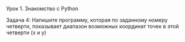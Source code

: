 Урок 1. Знакомство с Python

Задача 4: Напишите программу, которая по заданному номеру четверти, показывает диапазон возможных координат точек в этой четверти (x и y)
